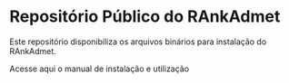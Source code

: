 # Repositório Público do RAnkAdmet

Este repositório disponibiliza os arquivos binários para instalação do RAnkAdmet.

Acesse aqui o manual de instalação e utilização
